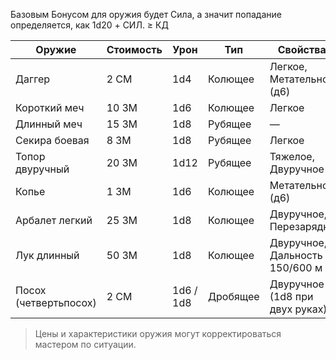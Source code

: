 Базовым Бонусом для оружия будет Сила, а значит попадание определяется, как 1d20 + СИЛ. ≥ КД

|Оружие|Стоимость|Урон|Тип|Свойства|
|---|---|---|---|---|
|Даггер|2 СМ|1d4|Колющее|Легкое, Метательное (д6)|
|Короткий меч|10 ЗМ|1d6|Колющее|Легкое|
|Длинный меч|15 ЗМ|1d8|Рубящее|—|
|Секира боевая|8 ЗМ|1d8|Рубящее|Легкое|
|Топор двуручный|20 ЗМ|1d12|Рубящее|Тяжелое, Двуручное|
|Копье|1 ЗМ|1d6|Колющее|Метательное (д6)|
|Арбалет легкий|25 ЗМ|1d8|Колющее|Двуручное, Перезарядка|
|Лук длинный|50 ЗМ|1d8|Колющее|Двуручное, Дальность 150/600 м|
|Посох (четвертьпосох)|2 СМ|1d6 / 1d8|Дробящее|Двуручное (1d8 при двух руках)|

> Цены и характеристики оружия могут корректироваться мастером по ситуации.